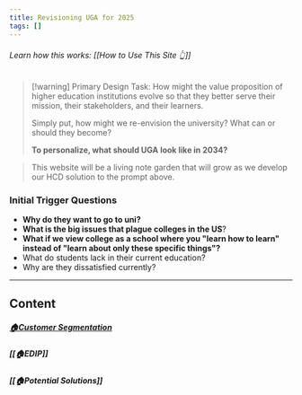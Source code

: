 ```yaml
---
title: Revisioning UGA for 2025
tags: []
---
```

###### Learn how this works: [[How to Use This Site 👆]]

>[!warning] Primary Design Task: 
>How might the value proposition of higher education institutions evolve so that they better serve their mission, their stakeholders, and their learners. 
>
>Simply put, how might we re-envision the university? What can or should they become? 
>
>**To personalize, what should UGA look like in 2034?**

> This website will be a living note garden that will grow as we develop our HCD solution to the prompt above.
### Initial Trigger Questions
- **Why do they want to go to uni?**
- **What is the big issues that plague colleges in the US**?
- **What if we view college as a school where you "learn how to learn" instead of "learn about only these specific things"?**
- What do students lack in their current education?
- Why are they dissatisfied currently?
---
## Content
##### [🏠Customer Segmentation](🏠Customers.md)
##### [[🏠EDIP]]
##### [[🏠Potential Solutions]]